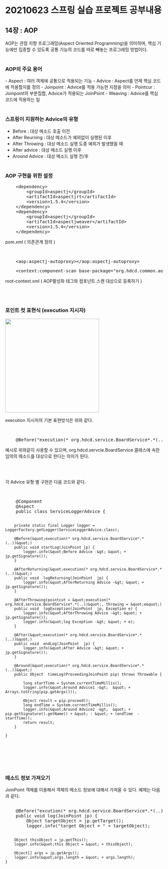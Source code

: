 <h1> 20210623 스프링 실습 프로젝트 공부내용 </h1>


<h2>14장 : AOP </h2>

AOP는  관점 지향 프로그래밍(Aspect Oriented Programming)을 의미하며, 핵심 기능에만 집중할 수 있도록 공통 기능의 코드를 따로 빼놓는 프로그래밍 방법이다.<br><br>
<h3> AOP의 주요 용어 </h3>
- Aspect : 여러 객체에 공통으로 적용되는 기능
- Advice : Aspect를 언제 핵심 코드에 적용할지를 정의
- Joinpoint : Advice를 적용 가능한 지점을 의미
- Pointcur : Joinpoint의 부분집합, Advice가 적용되는 JoinPoint 
- Weaving : Advice를  핵심 코드에 적용하는 일 <br><br>

<h3> 스프링이 지원하는 Advice의 유형 </h3>

- Before : 대상 메소드 호출 이전
- After Reurning : 대상 메소드가 예외없이 실행된 이후
- After Throwing : 대상  메소드 실행 도중 예외가 발생했을 때
- After advice : 대상 메소드 실행 이후
- Around Advice : 대상 메소드 실행 전/후  <br><br>


<h3> AOP 구현을 위한 설정 </h3>
<pre>
    &lt;dependency&gt;
        &lt;groupId&gt;aspectj&lt;/groupId&gt;
        &lt;artifactId&gt;aspectjrt&lt;/artifactId&gt;
        &lt;version&gt;1.5.4&lt;/version&gt;
    &lt;/dependency&gt;
    &lt;dependency&gt;
        &lt;groupId&gt;aspectj&lt;/groupId&gt;
        &lt;artifactId&gt;aspectjweaver&lt;/artifactId&gt;
        &lt;version&gt;1.5.4&lt;/version&gt;
    &lt;/dependency&gt;
</pre>
<p> pom.xml ( 의존관계 정의 ) </p> <br>
<pre>
    &lt;aop:aspectj-autoproxy&gt;&lt;/aop:aspectj-autoproxy&gt;
</pre>
<pre>
    &lt;context:component-scan base-package=&quot;org.hdcd.common.aop&quot;&gt;&lt;/context:component-scan&gt;
</pre>
<p>root-context.xml ( AOP활성화 태그와 컴포넌트 스캔 대상으로 등록하기 ) </p><br><br>


<h3> 포인트 컷 표현식 (execution 지시자) </h3>

<img src="https://user-images.githubusercontent.com/61536109/123069162-7f67a000-d44d-11eb-8fae-a49568d54e9c.png" height="300px" /> <br>
<p>execution 지시자의 기본 표현방식은 위와 같다.</p><br>

<pre>
    @Before(&quot;execution(* org.hdcd.service.BoardService*.*(..))&quot;)
</pre>
<p>예시로 위와같이 사용할 수 있으며, org.hdcd.servcie.BoardService 클래스에 속한 임의의 메소드를 대상으로 한다는 의미가 된다.</p><br><br>

<p>각 Advice 유형 별 구현은 다음 코드와 같다. </p><br>
<pre>
    @Component
    @Aspect
    public class ServiceLoggerAdvice {

        private static final Logger logger = LoggerFactory.getLogger(ServiceLoggerAdvice.class);

        @Before(&quot;execution(* org.hdcd.service.BoardService*.*(..))&quot;)
        public void startLog(JoinPoint jp) {
            logger.info(&quot;Before Advice -&gt; &quot; + jp.getSignature());
        } 
        
        @AfterReturning(&quot;execution(* org.hdcd.service.BoardService*.*(..))&quot;)
        public void  logReturning(JoinPoint  jp) {
            logger.info(&quot;AfterReturning Advice -&gt; &quot; + jp.getSignature());
        }
        
        @AfterThrowing(pointcut = &quot;execution(* org.hdcd.service.BoardService*.*(..))&quot;, throwing = &quot;e&quot;)
        public void  logException(JoinPoint  jp, Exception e) {
            logger.info(&quot;AfterThrowing Advice -&gt; &quot; + jp.getSignature());
            logger.info(&quot;log Exception -&gt; &quot; + e);
        }
        
        @After(&quot;execution(* org.hdcd.service.BoardService*.*(..))&quot;)
        public void  endLog(JoinPoint  jp) {
            logger.info(&quot;After Advice -&gt; &quot; + jp.getSignature());
        }
        
        @Around(&quot;execution(* org.hdcd.service.BoardService*.*(..))&quot;)
        public Object  timeLog(ProceedingJoinPoint pip) throws Throwable {
            
            long startTime = System.currentTimeMillis();
            logger.info(&quot;Around Advice1 -&gt;  &quot; + Arrays.toString(pip.getArgs()));
            
            Object result = pip.proceed();
            long endTime = System.currentTimeMillis();
            logger.info(&quot;Around Advice2 -&gt;  &quot; + pip.getSignature().getName() + &quot; : &quot; + (endTime  - startTime));
            return result;
        }

    }
</pre> <br><br>

<h3> 메소드 정보 가져오기 </h3>
<p> JoinPoint 객체를 이용해서 객체의 메소드 정보에 대해서 가져올 수 있다. 예제는 다음과 같다. </p>
<pre>  
    @Before(&quot;excution(* org.hdcd.service.BoardService*.*(..))&quot;)
	public void log(JoinPoint jp) {
		Object targetObject = jp.getTarget();
		logger.info(&quot;target Object = &quot; + targetObject);
		
		Object thisObject = jp.getThis();
		logger.info(&quot;this Object = &quot; + thisObject);
		
		Object[] args = jp.getArgs();
		logger.info(&quot;args.length = &quot; + args.length);
	}
</pre>




























